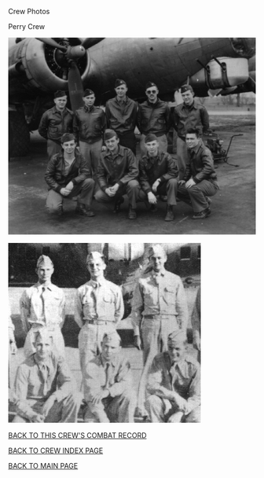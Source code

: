 
Crew Photos






 




Perry Crew  
  

![](Perry-a.jpg)
  
  

![](Perry-b.jpg)
  
  

[BACK TO THIS CREW'S COMBAT RECORD](../crews/Perry.md)  

[BACK TO CREW INDEX PAGE](../000crews.md)  

[BACK TO MAIN PAGE](../index.md)


